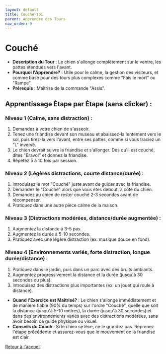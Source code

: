 ```yaml
---
layout: default
title: Couche-toi
parent: Apprendre des Tours
nav_order: 9
---
```


# Couché
- **Description du Tour** : Le chien s'allonge complètement sur le ventre, les pattes étendues vers l'avant.
- **Pourquoi l'Apprendre?** : Utile pour le calme, la gestion des visiteurs, et comme base pour des tours plus complexes comme "Fais le mort" ou "Rampe".
- **Prérequis** : Maîtrise de la commande "Assis".

## Apprentissage Étape par Étape (sans clicker) :

### Niveau 1 (Calme, sans distraction) :
1. Demandez à votre chien de s'asseoir.
2. Tenez une friandise devant son museau et abaissez-la lentement vers le sol, puis tirez-la vers l'avant, entre ses pattes, comme si vous traciez un "L" inversé.
3. Le chien devrait suivre la friandise et s'allonger. Dès qu'il est couché, dites "Bravo!" et donnez la friandise.
4. Répétez 5 à 10 fois par session.

### Niveau 2 (Légères distractions, courte distance/durée) :
1. Introduisez le mot "Couché" juste avant de guider avec la friandise.
2. Demandez le "Couché" alors que vous êtes debout, à côté du chien.
3. Demandez au chien de rester couché 2-3 secondes avant de récompenser.
4. Pratiquez dans une autre pièce calme de la maison.

### Niveau 3 (Distractions modérées, distance/durée augmentée) :
1. Augmentez la distance à 3-5 pas.
2. Augmentez la durée à 5-10 secondes.
3. Pratiquez avec une légère distraction (ex: musique douce en fond).

### Niveau 4 (Environnements variés, forte distraction, longue durée/distance) :
1. Pratiquez dans le jardin, puis dans un parc avec des bruits ambiants.
2. Augmentez progressivement la distance et la durée (jusqu'à 30 secondes ou plus).
3. Introduisez des distractions plus importantes (ex: un jouet qui roule à distance).

- **Quand l'Exercice est Maîtrisé?** : Le chien s'allonge immédiatement et de manière fiable (90% du temps) sur l'ordre "Couché", quelle que soit la distance (jusqu'à 5-10 mètres), la durée (jusqu'à 30 secondes) et dans des environnements variés avec des distractions modérées, sans avoir besoin de guide physique ou visuel.
- **Conseils du Coach** : Si le chien se lève, ne le grondez pas. Reprenez l'étape précédente et assurez-vous que le mouvement de la friandise est clair. 

[Retour à l'accueil](../index.md) 